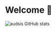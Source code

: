 # Welcome 👋
![audsis GitHub stats](https://github-readme-stats.vercel.app/api?username=audsis&show_icons=true&theme=tokyonight)
